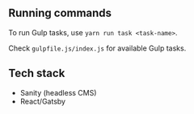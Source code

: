 ## Running commands

To run Gulp tasks, use `yarn run task <task-name>`.

Check `gulpfile.js/index.js` for available Gulp tasks.

## Tech stack

 - Sanity (headless CMS)
 - React/Gatsby
